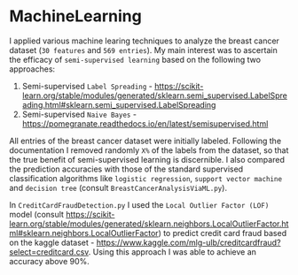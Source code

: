 # MachineLearning

I applied various machine learing techniques to analyze the breast cancer dataset (`30 features` and `569 entries`). My main interest was to ascertain the efficacy of `semi-supervised learning` based on the following two approaches:

1. Semi-supervised `Label Spreading` - https://scikit-learn.org/stable/modules/generated/sklearn.semi_supervised.LabelSpreading.html#sklearn.semi_supervised.LabelSpreading
2. Semi-supervised `Naive Bayes` - https://pomegranate.readthedocs.io/en/latest/semisupervised.html

All entries of the breast cancer dataset were initially labeled. Following the documentation I removed randomly `X%` of the labels from the dataset, so that the true benefit of semi-supervised learning is discernible. I also compared the prediction accuracies with those of the standard supervised classification algorithms like `logistic regression`, `support vector machine` and `decision tree` (consult `BreastCancerAnalysisViaML.py`).

In `CreditCardFraudDetection.py` I used the `Local Outlier Factor (LOF)` model (consult https://scikit-learn.org/stable/modules/generated/sklearn.neighbors.LocalOutlierFactor.html#sklearn.neighbors.LocalOutlierFactor) to predict credit card fraud based on the kaggle dataset - https://www.kaggle.com/mlg-ulb/creditcardfraud?select=creditcard.csv. Using this approach I was able to achieve an accuracy above 90%.
